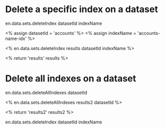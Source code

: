 # Delete a specific index on a dataset

en.data.sets.deleteIndex datasetId indexName

<% assign datasetId     = 'accounts' %>
<% assign indexName     = 'accounts-name-idx' %>

<% en.data.sets.deleteIndex results datasetId indexName %>

<% return 'results' results  %>

# Delete all indexes on a dataset
en.data.sets.deleteAllIndexes datasetId


<% en.data.sets.deleteAllIndexes results2 datasetId %>

<% return 'results2' results2  %>

en.data.sets.deleteIndex datasetId indexName
